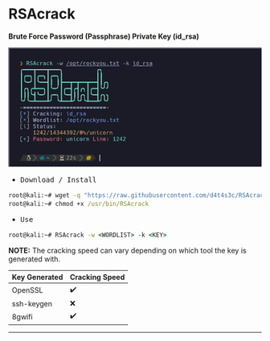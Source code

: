 # RSAcrack

**Brute Force Password (Passphrase) Private Key (id_rsa)**

![](/1.png)

- <kbd>Download / Install</kbd>

```cmd
root@kali:~# wget -q "https://raw.githubusercontent.com/d4t4s3c/RSAcrack/main/RSAcrack.sh" -O /usr/bin/RSAcrack
root@kali:~# chmod +x /usr/bin/RSAcrack
```

- <kbd>Use</kbd>

```cmd
root@kali:~# RSAcrack -w <WORDLIST> -k <KEY>
```

**NOTE:** The cracking speed can vary depending on which tool the key is generated with.

| Key Generated | Cracking Speed     |
|---------------|--------------------|
| OpenSSL       | :heavy_check_mark: |
| ssh-keygen    | :x:                |
| 8gwifi        | :heavy_check_mark: |

---
